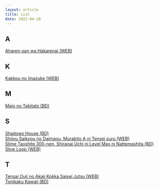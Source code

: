 ```yaml
---
layout: article
title: List
date: 2022-04-28
---
```


A
---
[Aharen-san wa Hakarenai (WEB)](https://a-1fansub.github.io/Aharen-san-wa-Hakarenai)
<br>

K
---
[Kakkou no Iinazuke (WEB)](https://a-1fansub.github.io/Kakkou-no-Iinazuke)
<br>

M
---
[Majo no Tabitabi (BD)](https://a-1fansub.github.io/Majo-no-Tabitabi)
<br>

S
---
[Shadows House (BD)](https://a-1fansub.github.io/Shadows-House)
<br>
[Shijou Saikyou no Daimaou, Murabito A ni Tensei suru (WEB)](https://a-1fansub.github.io/Shijou-Saikyou-no-Daimaou,-Murabito-A-ni-Tensei-suru)
<br>
[Slime Taoshite 300-nen, Shiranai Uchi ni Level Max ni Nattemashita (BD)](https://a-1fansub.github.io/Slime-Taoshite-300-nen,-Shiranai-Uchi-ni-Level-Max-ni-Nattemashita)
<br>
[Slow Loop (WEB)](https://a-1fansub.github.io/Slow-Loop)
<br>

T
---
[Tensai Ouji no Akaji Kokka Saisei Jutsu (WEB)](https://a-1fansub.github.io/Tensai-Ouji-no-Akaji-Kokka-Saisei-Jutsu)
<br>
[Tonikaku Kawaii (BD)](https://a-1fansub.github.io/Tonikaku-Kawaii)
